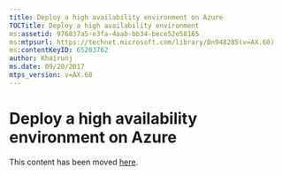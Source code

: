 ```yaml
---
title: Deploy a high availability environment on Azure
TOCTitle: Deploy a high availability environment
ms:assetid: 976837a5-e3fa-4aab-bb34-bece52e58165
ms:mtpsurl: https://technet.microsoft.com/library/Dn948285(v=AX.60)
ms:contentKeyID: 65203762
author: Khairunj
ms.date: 09/20/2017
mtps_version: v=AX.60
---
```


# Deploy a high availability environment on Azure 


This content has been moved [here](https://go.microsoft.com/fwlink/?linkid=858577).

  


